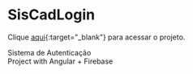 # SisCadLogin

Clique [aqui](https://sistema-cad-login.web.app){:target="_blank"} para acessar o projeto.

Sistema de Autenticação 
<br>
Project with Angular + Firebase
